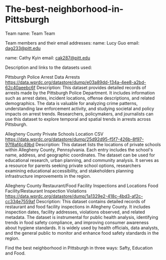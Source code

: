 # The-best-neighborhood-in-Pittsburgh
Team name: 
Team Team

Team members and their email addresses:
name: Lucy Guo 
email: dag233@pitt.edu

name: Cathy Kyin
email: cak287@pitt.edu

Description and links to the datasets used:

Pittsburgh Police Arrest Data
Arrests
https://data.wprdc.org/datastore/dump/e03a89dd-134a-4ee8-a2bd-62c40aeebc6f
Description:
This dataset provides detailed records of arrests made by the Pittsburgh Police Department. It includes information such as arrest dates, incident locations, offense descriptions, and related demographics. The data is valuable for analyzing crime patterns, understanding law enforcement activity, and studying societal and policy impacts on arrest trends. Researchers, policymakers, and journalists can use this dataset to explore temporal and spatial trends in arrests across Pittsburgh.


Allegheny County Private Schools Location
CSV
https://data.wprdc.org/datastore/dump/25d92d95-f5f7-426b-8f97-97f8af4c49bd
Description:
This dataset lists the locations of private schools within Allegheny County, Pennsylvania. Each entry includes the school's name, address, and geographic coordinates. The dataset can be used for educational research, urban planning, and community analysis. It serves as a resource for parents seeking private school options, researchers examining educational accessibility, and stakeholders planning infrastructure improvements in the region.


Allegheny County Restaurant/Food Facility Inspections and Locations
Food Facility/Restaurant Inspection Violations
https://data.wprdc.org/datastore/dump/1a1329e2-418c-4bd3-af2c-cc334e7559af
Description:
This dataset contains detailed records of restaurant and food facility inspections in Allegheny County. It includes inspection dates, facility addresses, violations observed, and related metadata. The dataset is instrumental for public health analysis, identifying trends in food safety compliance, and improving consumer awareness about hygiene standards. It is widely used by health officials, data analysts, and the general public to monitor and enhance food safety standards in the region.


Find the best neighborhood in Pittsburgh in three ways: Safty, Education and Food.
